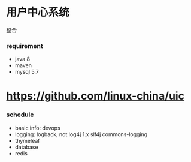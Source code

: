 用户中心系统
======
整合

### requirement

* java 8
* maven
* mysql 5.7


# https://github.com/linux-china/uic

### schedule

* basic info: devops
* logging: logback, not log4j 1.x  slf4j commons-logging
* thymeleaf
* database
* redis


